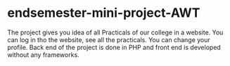 # endsemester-mini-project-AWT
The project gives you idea of all Practicals of our college in a website. You can log in tho the website,  see all the practicals. You can change your profile. Back end of the project is done in PHP and front end is developed without any frameworks. 
